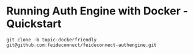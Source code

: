# Running Auth Engine with Docker - Quickstart


	git clone -b topic-dockerfriendly git@github.com:feideconnect/feideconnect-authengine.git






